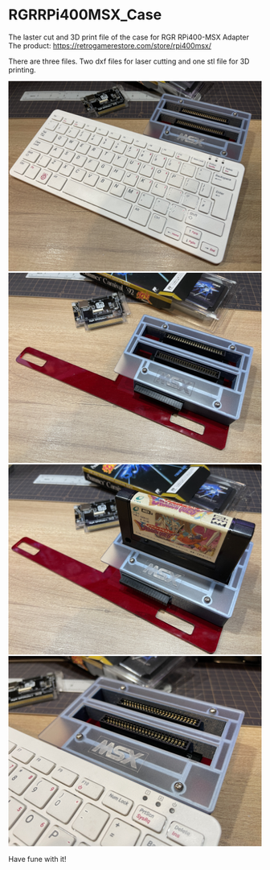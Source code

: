 # RGRRPi400MSX_Case
The laster cut and 3D print file of the case for RGR RPi400-MSX Adapter 
The product: https://retrogamerestore.com/store/rpi400msx/

There are three files.
Two dxf files for laser cutting and one stl file for 3D printing.
                                                                                                   
<img src="https://raw.githubusercontent.com/martinx72/RGRRPi400MSX_Case/main/photo/000.jpg" width="640">

<img src="https://raw.githubusercontent.com/martinx72/RGRRPi400MSX_Case/main/photo/001.jpg" width="640">

<img src="https://raw.githubusercontent.com/martinx72/RGRRPi400MSX_Case/main/photo/002.jpg" width="640">

<img src="https://raw.githubusercontent.com/martinx72/RGRRPi400MSX_Case/main/photo/003.jpg" width="640">

Have fune with it!

